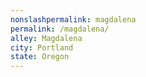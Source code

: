 ```yaml
---
﻿nonslashpermalink: magdalena
permalink: /magdalena/
alley: Magdalena
city: Portland
state: Oregon
---
```

